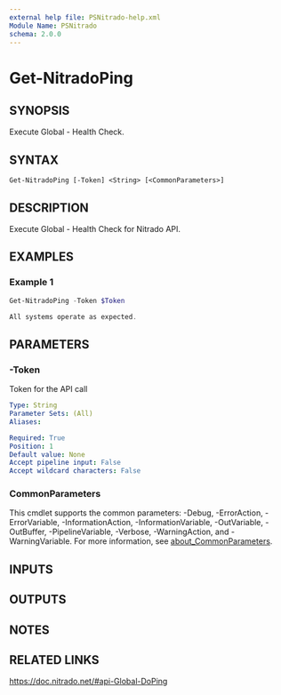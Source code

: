 ```yaml
---
external help file: PSNitrado-help.xml
Module Name: PSNitrado
schema: 2.0.0
---
```


# Get-NitradoPing

## SYNOPSIS

Execute Global - Health Check.

## SYNTAX

```
Get-NitradoPing [-Token] <String> [<CommonParameters>]
```

## DESCRIPTION
Execute Global - Health Check for Nitrado API.

## EXAMPLES

### Example 1
```powershell
Get-NitradoPing -Token $Token

All systems operate as expected.
```

## PARAMETERS

### -Token
Token for the API call

```yaml
Type: String
Parameter Sets: (All)
Aliases:

Required: True
Position: 1
Default value: None
Accept pipeline input: False
Accept wildcard characters: False
```

### CommonParameters
This cmdlet supports the common parameters: -Debug, -ErrorAction, -ErrorVariable, -InformationAction, -InformationVariable, -OutVariable, -OutBuffer, -PipelineVariable, -Verbose, -WarningAction, and -WarningVariable. For more information, see [about_CommonParameters](http://go.microsoft.com/fwlink/?LinkID=113216).

## INPUTS

## OUTPUTS

## NOTES

## RELATED LINKS

https://doc.nitrado.net/#api-Global-DoPing